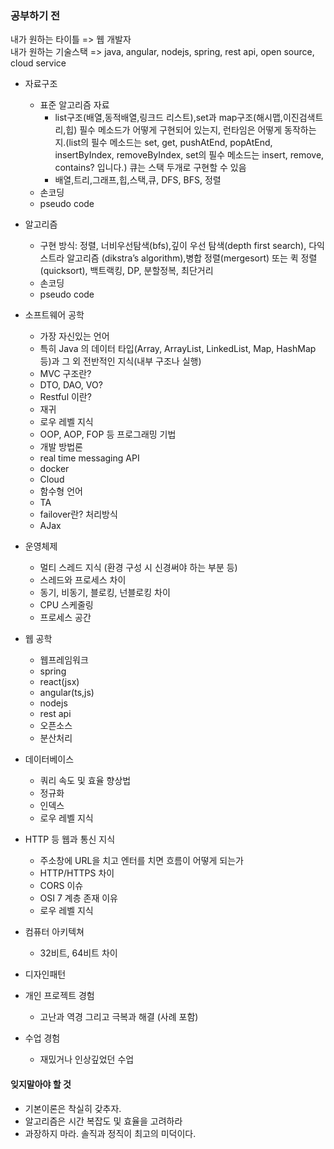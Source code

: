 ### 공부하기 전

내가 원하는 타이틀 => 웹 개발자 <br>
내가 원하는 기술스택 => java, angular, nodejs, spring, rest api, open source, cloud service

- 자료구조

  - 표준 알고리즘 자료
    - list구조(배열,동적배열,링크드 리스트),set과 map구조(해시맵,이진검색트리,힙) 필수 메소드가 어떻게 구현되어 있는지, 런타임은 어떻게 동작하는지.(list의 필수 메소드는 set, get, pushAtEnd, popAtEnd, insertByIndex, removeByIndex, set의 필수 메소드는 insert, remove, contains? 입니다.) 큐는 스택 두개로 구현할 수 있음
    - 배열,트리,그래프,힙,스택,큐, DFS, BFS, 정렬
  - 손코딩
  - pseudo code

- 알고리즘

  - 구현 방식: 정렬, 너비우선탐색(bfs),깊이 우선 탐색(depth first search), 다익스트라 알고리즘 (dikstra’s algorithm),병합 정렬(mergesort) 또는 퀵 정렬(quicksort), 백트랙킹, DP, 분할정복, 최단거리
  - 손코딩
  - pseudo code

- 소프트웨어 공학

  - 가장 자신있는 언어
  - 특히 Java 의 데이터 타입(Array, ArrayList, LinkedList, Map, HashMap 등)과 그 외 전반적인 지식(내부 구조나 실행)
  - MVC 구조란?
  - DTO, DAO, VO?
  - Restful 이란?
  - 재귀
  - 로우 레벨 지식
  - OOP, AOP, FOP 등 프로그래밍 기법
  - 개발 방법론
  - real time messaging API
  - docker
  - Cloud
  - 함수형 언어
  - TA
  - failover란? 처리방식
  - AJax

* 운영체제

  - 멀티 스레드 지식 (환경 구성 시 신경써야 하는 부분 등)
  - 스레드와 프로세스 차이
  - 동기, 비동기, 블로킹, 넌블로킹 차이
  - CPU 스케줄링
  - 프로세스 공간

* 웹 공학

  - 웹프레임워크
  - spring
  - react(jsx)
  - angular(ts,js)
  - nodejs
  - rest api
  - 오픈소스
  - 분산처리

* 데이터베이스
  - 쿼리 속도 및 효율 향상법
  - 정규화
  - 인덱스
  - 로우 레벨 지식
* HTTP 등 웹과 통신 지식
  - 주소창에 URL을 치고 엔터를 치면 흐름이 어떻게 되는가
  - HTTP/HTTPS 차이
  - CORS 이슈
  - OSI 7 계층 존재 이유
  - 로우 레벨 지식
* 컴퓨터 아키텍쳐
  - 32비트, 64비트 차이
* 디자인패턴
* 개인 프로젝트 경험
  - 고난과 역경 그리고 극복과 해결 (사례 포함)
* 수업 경험
  - 재밌거나 인상깊었던 수업

#### 잊지말아야 할 것

- 기본이론은 착실히 갖추자.
- 알고리즘은 시간 복잡도 및 효율을 고려하라
- 과장하지 마라. 솔직과 정직이 최고의 미덕이다.
